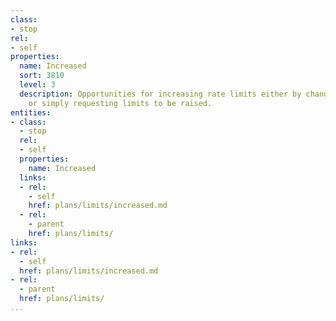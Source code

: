 ```yaml
---
class:
- stop
rel:
- self
properties:
  name: Increased
  sort: 3810
  level: 3
  description: Opportunities for increasing rate limits either by changing plans,
    or simply requesting limits to be raised.
entities:
- class:
  - stop
  rel:
  - self
  properties:
    name: Increased
  links:
  - rel:
    - self
    href: plans/limits/increased.md
  - rel:
    - parent
    href: plans/limits/
links:
- rel:
  - self
  href: plans/limits/increased.md
- rel:
  - parent
  href: plans/limits/
...
```

